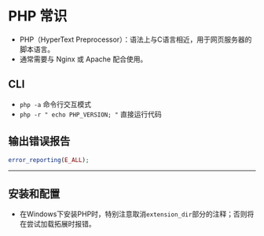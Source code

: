# PHP 常识

- PHP（HyperText Preprocessor）：语法上与C语言相近，用于网页服务器的脚本语言。
- 通常需要与 Nginx 或 Apache 配合使用。

## CLI

- `php -a` 命令行交互模式
- `php -r " echo PHP_VERSION; "` 直接运行代码

## 输出错误报告

``` php
error_reporting(E_ALL);
```

---

## 安装和配置

- 在Windows下安装PHP时，特别注意取消`extension_dir`部分的注释；否则将在尝试加载拓展时报错。
